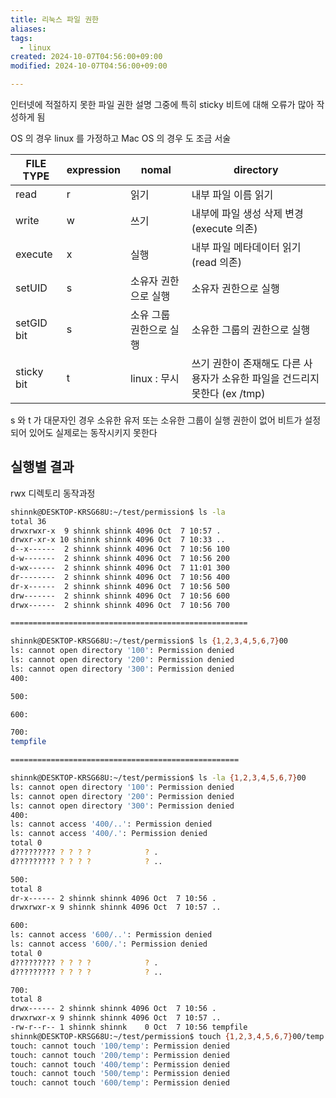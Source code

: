 ```yaml
---
title: 리눅스 파일 권한
aliases: 
tags:
  - linux
created: 2024-10-07T04:56:00+09:00
modified: 2024-10-07T04:56:00+09:00

---
```

인터넷에 적절하지 못한 파일 권한 설명 그중에 특히 sticky 비트에 대해 오류가 많아 작성하게 됨

OS 의 경우 linux 를 가정하고 Mac OS 의 경우 도 조금 서술

| FILE TYPE     | expression | nomal         | directory                                      |
| ------------- | ---------- | ------------- | ---------------------------------------------- |
| read          | r          | 읽기            | 내부 파일 이름 읽기                                    |
| write         | w          | 쓰기            | 내부에 파일 생성 삭제 변경(execute 의존)                    |
| execute       | x          | 실행            | 내부 파일 메타데이터 읽기(read 의존)                        |
| setUID<br>    | s          | 소유자 권한으로 실행   | 소유자 권한으로 실행                                    |
| setGID<br>bit | s          | 소유 그룹 권한으로 실행 | 소유한 그룹의 권한으로 실행                                |
| sticky bit    | t          | linux : 무시    | 쓰기 권한이 존재해도 다른 사용자가 소유한 파일을 건드리지 못한다 (ex /tmp) |
s 와 t 가 대문자인 경우 소유한 유저 또는 소유한 그룹이 실행 권한이 없어 비트가 설정되어 있어도 실제로는 동작시키지 못한다


## 실행별 결과

rwx 디렉토리 동작과정
```bash
shinnk@DESKTOP-KRSG68U:~/test/permission$ ls -la
total 36
drwxrwxr-x  9 shinnk shinnk 4096 Oct  7 10:57 .
drwxr-xr-x 10 shinnk shinnk 4096 Oct  7 10:33 ..
d--x------  2 shinnk shinnk 4096 Oct  7 10:56 100
d-w-------  2 shinnk shinnk 4096 Oct  7 10:56 200
d-wx------  2 shinnk shinnk 4096 Oct  7 11:01 300
dr--------  2 shinnk shinnk 4096 Oct  7 10:56 400
dr-x------  2 shinnk shinnk 4096 Oct  7 10:56 500
drw-------  2 shinnk shinnk 4096 Oct  7 10:56 600
drwx------  2 shinnk shinnk 4096 Oct  7 10:56 700

=====================================================

shinnk@DESKTOP-KRSG68U:~/test/permission$ ls {1,2,3,4,5,6,7}00
ls: cannot open directory '100': Permission denied
ls: cannot open directory '200': Permission denied
ls: cannot open directory '300': Permission denied
400:

500:

600:

700:
tempfile

===================================================

shinnk@DESKTOP-KRSG68U:~/test/permission$ ls -la {1,2,3,4,5,6,7}00
ls: cannot open directory '100': Permission denied
ls: cannot open directory '200': Permission denied
ls: cannot open directory '300': Permission denied
400:
ls: cannot access '400/..': Permission denied
ls: cannot access '400/.': Permission denied
total 0
d????????? ? ? ? ?            ? .
d????????? ? ? ? ?            ? ..

500:
total 8
dr-x------ 2 shinnk shinnk 4096 Oct  7 10:56 .
drwxrwxr-x 9 shinnk shinnk 4096 Oct  7 10:57 ..

600:
ls: cannot access '600/..': Permission denied
ls: cannot access '600/.': Permission denied
total 0
d????????? ? ? ? ?            ? .
d????????? ? ? ? ?            ? ..

700:
total 8
drwx------ 2 shinnk shinnk 4096 Oct  7 10:56 .
drwxrwxr-x 9 shinnk shinnk 4096 Oct  7 10:57 ..
-rw-r--r-- 1 shinnk shinnk    0 Oct  7 10:56 tempfile
shinnk@DESKTOP-KRSG68U:~/test/permission$ touch {1,2,3,4,5,6,7}00/temp
touch: cannot touch '100/temp': Permission denied
touch: cannot touch '200/temp': Permission denied
touch: cannot touch '400/temp': Permission denied
touch: cannot touch '500/temp': Permission denied
touch: cannot touch '600/temp': Permission denied
```
